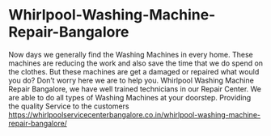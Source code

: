 # Whirlpool-Washing-Machine-Repair-Bangalore
Now days we generally find the Washing Machines in every home. These machines are reducing the work and also save the time that we do spend on the clothes. But these machines are get a damaged or repaired what would you do? Don’t worry here we are to help you. Whirlpool Washing Machine Repair Bangalore, we have well trained technicians in our Repair Center. We are able to do all types of Washing Machines at your doorstep. Providing the quality Service to the customers         https://whirlpoolservicecenterbangalore.co.in/whirlpool-washing-machine-repair-bangalore/
